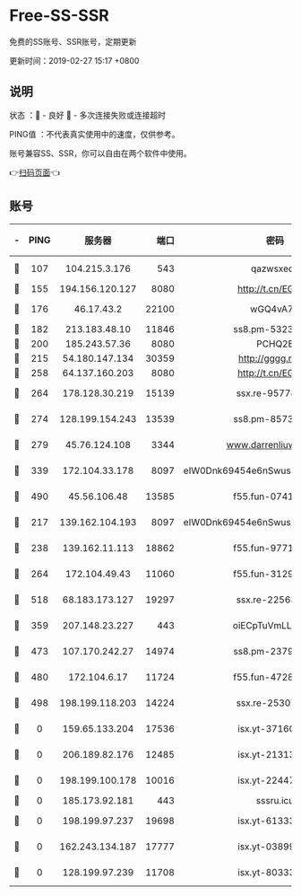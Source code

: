 # Free-SS-SSR

免费的SS账号、SSR账号，定期更新

更新时间：2019-02-27 15:17 +0800

## 说明

状态     ：🙂 - 良好 🙁 - 多次连接失败或连接超时

PING值   ：不代表真实使用中的速度，仅供参考。

账号兼容SS、SSR，你可以自由在两个软件中使用。

👉[扫码页面](https://liesauer.github.io/free-ss-ssr.github.io/)👈

## 账号

|-|PING|服务器|端口|密码|加密方式|区域|
|:----:|:----:|:-----:|-----:|:----:|:----:|:----:|
|🙂|107|104.215.3.176|543|qazwsxedc|aes-256-gcm|JP|
|🙂|155|194.156.120.127|8080|http://t.cn/EGJIyrl|rc4-md5|RU|
|🙂|176|46.17.43.2|22100|wGQ4vA7D|aes-256-gcm|RU|
|🙂|182|213.183.48.10|11846|ss8.pm-53239933|rc4-md5|RU|
|🙂|200|185.243.57.36|8080|PCHQ2E|rc4-md5|US|
|🙂|215|54.180.147.134|30359|http://gggg.rocks|chacha20|KR|
|🙂|258|64.137.160.203|8080|http://t.cn/EGJIyrl|rc4-md5|CA|
|🙂|264|178.128.30.219|15139|ssx.re-95778492|aes-256-cfb|SG|
|🙂|274|128.199.154.243|13539|ss8.pm-85739206|aes-256-cfb|SG|
|🙂|279|45.76.124.108|3344|www.darrenliuwei.com|aes-256-cfb|AU|
|🙂|339|172.104.33.178|8097|eIW0Dnk69454e6nSwuspv9DmS201tQ0D|aes-256-cfb|SG|
|🙂|490|45.56.106.48|13585|f55.fun-07412512|aes-256-cfb|US|
|🙂|217|139.162.104.193|8097|eIW0Dnk69454e6nSwuspv9DmS201tQ0D|aes-256-cfb|JP|
|🙂|238|139.162.11.113|18862|f55.fun-97715829|aes-256-cfb|SG|
|🙂|264|172.104.49.43|11060|f55.fun-31295272|aes-256-cfb|SG|
|🙂|518|68.183.173.127|19297|ssx.re-22563235|aes-256-cfb|US|
|🙁|359|207.148.23.227|443|oiECpTuVmLLxk4Ts|aes-256-cfb|US|
|🙁|473|107.170.242.27|14974|ss8.pm-23796497|aes-256-cfb|US|
|🙁|480|172.104.6.17|11724|f55.fun-47281040|aes-256-cfb|US|
|🙁|498|198.199.118.203|14224|ssx.re-25307472|aes-256-cfb|US|
|🙁|0|159.65.133.204|17536|isx.yt-37160115|aes-256-cfb|SG|
|🙁|0|206.189.82.176|12485|isx.yt-21313452|aes-256-cfb|SG|
|🙁|0|198.199.100.178|10016|isx.yt-22447811|aes-256-cfb|US|
|🙁|0|185.173.92.181|443|sssru.icu|rc4-md5|RU|
|🙁|0|198.199.97.237|19698|isx.yt-61333820|aes-256-cfb|US|
|🙁|0|162.243.134.187|17777|isx.yt-03899620|aes-256-cfb|US|
|🙁|0|128.199.97.239|11708|isx.yt-80333804|aes-256-cfb|SG|
